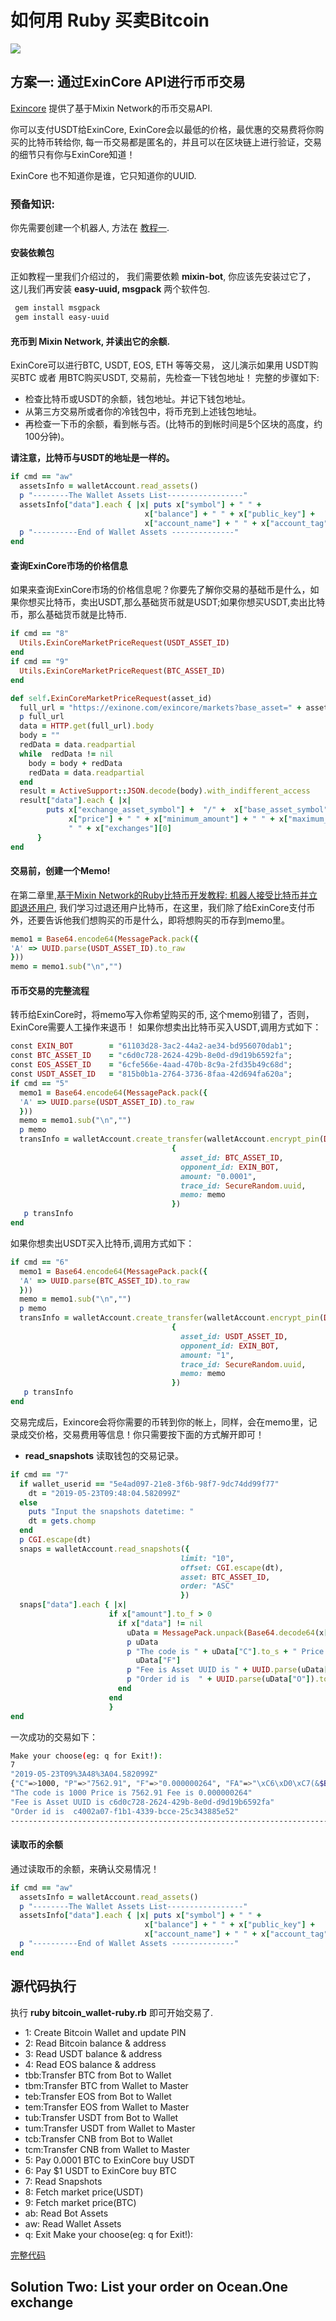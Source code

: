 # 如何用 Ruby 买卖Bitcoin
![](https://github.com/wenewzhang/mixin_labs-ruby-bot/raw/master/ruby-btc.jpg)

## 方案一: 通过ExinCore API进行币币交易
[Exincore](https://github.com/exinone/exincore) 提供了基于Mixin Network的币币交易API.

你可以支付USDT给ExinCore, ExinCore会以最低的价格，最优惠的交易费将你购买的比特币转给你, 每一币交易都是匿名的，并且可以在区块链上进行验证，交易的细节只有你与ExinCore知道！

ExinCore 也不知道你是谁，它只知道你的UUID.

### 预备知识:
你先需要创建一个机器人, 方法在 [教程一](https://github.com/wenewzhang/mixin_labs-ruby-bot/blob/master/README-zhchs.md).

#### 安装依赖包
正如教程一里我们介绍过的， 我们需要依赖 **mixin-bot**, 你应该先安装过它了， 这儿我们再安装 **easy-uuid, msgpack** 两个软件包.
```bash
 gem install msgpack
 gem install easy-uuid
```
#### 充币到 Mixin Network, 并读出它的余额.
ExinCore可以进行BTC, USDT, EOS, ETH 等等交易， 这儿演示如果用 USDT购买BTC 或者 用BTC购买USDT, 交易前，先检查一下钱包地址！
完整的步骤如下:
- 检查比特币或USDT的余额，钱包地址。并记下钱包地址。
- 从第三方交易所或者你的冷钱包中，将币充到上述钱包地址。
- 再检查一下币的余额，看到帐与否。(比特币的到帐时间是5个区块的高度，约100分钟)。

**请注意，比特币与USDT的地址是一样的。**
```ruby
if cmd == "aw"
  assetsInfo = walletAccount.read_assets()
  p "--------The Wallet Assets List-----------------"
  assetsInfo["data"].each { |x| puts x["symbol"] + " " +
                              x["balance"] + " " + x["public_key"] +
                              x["account_name"] + " " + x["account_tag"]}
  p "----------End of Wallet Assets --------------"
end
```
#### 查询ExinCore市场的价格信息
如果来查询ExinCore市场的价格信息呢？你要先了解你交易的基础币是什么，如果你想买比特币，卖出USDT,那么基础货币就是USDT;如果你想买USDT,卖出比特币，那么基础货币就是比特币.
```ruby
if cmd == "8"
  Utils.ExinCoreMarketPriceRequest(USDT_ASSET_ID)
end
if cmd == "9"
  Utils.ExinCoreMarketPriceRequest(BTC_ASSET_ID)
end

def self.ExinCoreMarketPriceRequest(asset_id)
  full_url = "https://exinone.com/exincore/markets?base_asset=" + asset_id
  p full_url
  data = HTTP.get(full_url).body
  body = ""
  redData = data.readpartial
  while  redData != nil
    body = body + redData
    redData = data.readpartial
  end
  result = ActiveSupport::JSON.decode(body).with_indifferent_access
  result["data"].each { |x|
        puts x["exchange_asset_symbol"] +  "/" +  x["base_asset_symbol"] + " " +
             x["price"] + " " + x["minimum_amount"] + " " + x["maximum_amount"] +
             " " + x["exchanges"][0]
      }
end
```

#### 交易前，创建一个Memo!
在第二章里,[基于Mixin Network的Ruby比特币开发教程: 机器人接受比特币并立即退还用户](https://github.com/wenewzhang/mixin_labs-ruby-bot/blob/master/README2-zhchs.md), 我们学习过退还用户比特币，在这里，我们除了给ExinCore支付币外，还要告诉他我们想购买的币是什么，即将想购买的币存到memo里。
```ruby
memo1 = Base64.encode64(MessagePack.pack({
'A' => UUID.parse(USDT_ASSET_ID).to_raw
}))
memo = memo1.sub("\n","")
```

#### 币币交易的完整流程
转币给ExinCore时，将memo写入你希望购买的币, 这个memo别错了，否则，ExinCore需要人工操作来退币！
如果你想卖出比特币买入USDT,调用方式如下：

```ruby
const EXIN_BOT        = "61103d28-3ac2-44a2-ae34-bd956070dab1";
const BTC_ASSET_ID    = "c6d0c728-2624-429b-8e0d-d9d19b6592fa";
const EOS_ASSET_ID    = "6cfe566e-4aad-470b-8c9a-2fd35b49c68d";
const USDT_ASSET_ID   = "815b0b1a-2764-3736-8faa-42d694fa620a";
if cmd == "5"
  memo1 = Base64.encode64(MessagePack.pack({
  'A' => UUID.parse(USDT_ASSET_ID).to_raw
  }))
  memo = memo1.sub("\n","")
  p memo
  transInfo = walletAccount.create_transfer(walletAccount.encrypt_pin(DEFAULT_PIN),
                                    {
                                      asset_id: BTC_ASSET_ID,
                                      opponent_id: EXIN_BOT,
                                      amount: "0.0001",
                                      trace_id: SecureRandom.uuid,
                                      memo: memo
                                    })
   p transInfo
end
```

如果你想卖出USDT买入比特币,调用方式如下：

```ruby
if cmd == "6"
  memo1 = Base64.encode64(MessagePack.pack({
  'A' => UUID.parse(BTC_ASSET_ID).to_raw
  }))
  memo = memo1.sub("\n","")
  p memo
  transInfo = walletAccount.create_transfer(walletAccount.encrypt_pin(DEFAULT_PIN),
                                    {
                                      asset_id: USDT_ASSET_ID,
                                      opponent_id: EXIN_BOT,
                                      amount: "1",
                                      trace_id: SecureRandom.uuid,
                                      memo: memo
                                    })
   p transInfo
end
```

交易完成后，Exincore会将你需要的币转到你的帐上，同样，会在memo里，记录成交价格，交易费用等信息！你只需要按下面的方式解开即可！
- **read_snapshots** 读取钱包的交易记录。
```ruby
if cmd == "7"
  if wallet_userid == "5e4ad097-21e8-3f6b-98f7-9dc74dd99f77"
    dt = "2019-05-23T09:48:04.582099Z"
  else
    puts "Input the snapshots datetime: "
    dt = gets.chomp
  end
  p CGI.escape(dt)
  snaps = walletAccount.read_snapshots({
                                      limit: "10",
                                      offset: CGI.escape(dt),
                                      asset: BTC_ASSET_ID,
                                      order: "ASC"
                                      })
  snaps["data"].each { |x|
                      if x["amount"].to_f > 0
                        if x["data"] != nil
                          uData = MessagePack.unpack(Base64.decode64(x["data"]))
                          p uData
                          p "The code is " + uData["C"].to_s + " Price is " + uData["P"] + " Fee is " +
                            uData["F"]
                          p "Fee is Asset UUID is " + UUID.parse(uData["FA"]).to_s
                          p "Order id is  " + UUID.parse(uData["O"]).to_s
                        end
                      end
                      }
end
```

一次成功的交易如下：
```bash
Make your choose(eg: q for Exit!):
7
"2019-05-23T09%3A48%3A04.582099Z"
{"C"=>1000, "P"=>"7562.91", "F"=>"0.000000264", "FA"=>"\xC6\xD0\xC7(&$B\x9B\x8E\r\xD9\xD1\x9Be\x92\xFA", "T"=>"R", "O"=>"\xC4\x00*\a\xF1\xB1C9\xBC\xCE%\xC3C\x88^R"}
"The code is 1000 Price is 7562.91 Fee is 0.000000264"
"Fee is Asset UUID is c6d0c728-2624-429b-8e0d-d9d19b6592fa"
"Order id is  c4002a07-f1b1-4339-bcce-25c343885e52"
-------------------------------------------------------------------------
```

#### 读取币的余额
通过读取币的余额，来确认交易情况！
```ruby
if cmd == "aw"
  assetsInfo = walletAccount.read_assets()
  p "--------The Wallet Assets List-----------------"
  assetsInfo["data"].each { |x| puts x["symbol"] + " " +
                              x["balance"] + " " + x["public_key"] +
                              x["account_name"] + " " + x["account_tag"]}
  p "----------End of Wallet Assets --------------"
end
```
## 源代码执行
执行 **ruby bitcoin_wallet-ruby.rb**  即可开始交易了.

- 1: Create Bitcoin Wallet and update PIN
- 2: Read Bitcoin balance & address
- 3: Read USDT balance & address
- 4: Read EOS balance & address
- tbb:Transfer BTC from Bot to Wallet
- tbm:Transfer BTC from Wallet to Master
- teb:Transfer EOS from Bot to Wallet
- tem:Transfer EOS from Wallet to Master
- tub:Transfer USDT from Bot to Wallet
- tum:Transfer USDT from Wallet to Master
- tcb:Transfer CNB from Bot to Wallet
- tcm:Transfer CNB from Wallet to Master
- 5: Pay 0.0001 BTC to ExinCore buy USDT
- 6: Pay $1 USDT to ExinCore buy BTC
- 7: Read Snapshots
- 8: Fetch market price(USDT)
- 9: Fetch market price(BTC)
- ab: Read Bot Assets
- aw: Read Wallet Assets
- q: Exit
Make your choose(eg: q for Exit!):


[完整代码](https://github.com/wenewzhang/mixin_labs-ruby-bot/blob/master/bitcoin_wallet-ruby.rb)

## Solution Two: List your order on Ocean.One exchange
